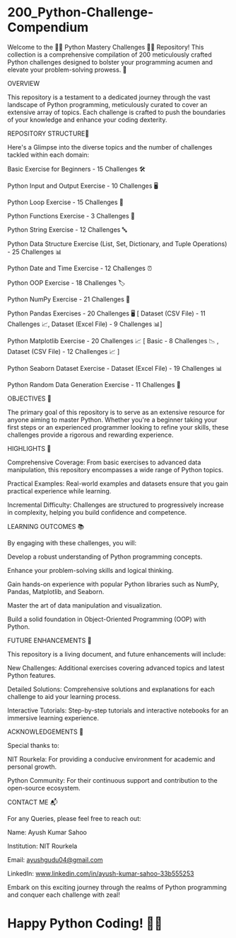 # 200_Python-Challenge-Compendium

Welcome to the 🐍✨ Python Mastery Challenges 🐍✨ Repository! This collection is a comprehensive compilation of 200 meticulously crafted Python challenges designed to bolster your programming acumen and elevate your problem-solving prowess. 🚀

OVERVIEW


This repository is a testament to a dedicated journey through the vast landscape of Python programming, meticulously curated to cover an extensive array of topics. Each challenge is crafted to push the boundaries of your knowledge and enhance your coding dexterity.

REPOSITORY STRUCTURE📁


Here's a Glimpse into the diverse topics and the number of challenges tackled within each domain:

Basic Exercise for Beginners - 15 Challenges 🛠️


Python Input and Output Exercise - 10 Challenges 🖥️


Python Loop Exercise - 15 Challenges 🔁


Python Functions Exercise - 3 Challenges 🧩


Python String Exercise - 12 Challenges 🔤


Python Data Structure Exercise (List, Set, Dictionary, and Tuple Operations) - 25 Challenges 📊


Python Date and Time Exercise - 12 Challenges ⏰


Python OOP Exercise - 18 Challenges 🏷️


Python NumPy Exercise - 21 Challenges 🔢


Python Pandas Exercises - 20 Challenges 🖥️ [ Dataset (CSV File) - 11 Challenges 📈, Dataset (Excel File) - 9 Challenges 📊]


Python Matplotlib Exercise - 20 Challenges 📈 [ Basic - 8 Challenges 📉 , Dataset (CSV File) - 12 Challenges 📈 ]


Python Seaborn Dataset Exercise - Dataset (Excel File) - 19 Challenges 📊


Python Random Data Generation Exercise - 11 Challenges 🎲


OBJECTIVES 🎯


The primary goal of this repository is to serve as an extensive resource for anyone aiming to master Python. Whether you're a beginner taking your first steps or an experienced programmer looking to refine your skills, these challenges provide a rigorous and rewarding experience.

HIGHLIGHTS 🌟


Comprehensive Coverage: From basic exercises to advanced data manipulation, this repository encompasses a wide range of Python topics.


Practical Examples: Real-world examples and datasets ensure that you gain practical experience while learning.


Incremental Difficulty: Challenges are structured to progressively increase in complexity, helping you build confidence and competence.

LEARNING OUTCOMES 📚


By engaging with these challenges, you will:


Develop a robust understanding of Python programming concepts.


Enhance your problem-solving skills and logical thinking.


Gain hands-on experience with popular Python libraries such as NumPy, Pandas, Matplotlib, and Seaborn.


Master the art of data manipulation and visualization.


Build a solid foundation in Object-Oriented Programming (OOP) with Python.


FUTURE ENHANCEMENTS 🔮


This repository is a living document, and future enhancements will include:


New Challenges: Additional exercises covering advanced topics and latest Python features.


Detailed Solutions: Comprehensive solutions and explanations for each challenge to aid your learning process.


Interactive Tutorials: Step-by-step tutorials and interactive notebooks for an immersive learning experience.


ACKNOWLEDGEMENTS 🙏


Special thanks to:


NIT Rourkela: For providing a conducive environment for academic and personal growth.


Python Community: For their continuous support and contribution to the open-source ecosystem.


CONTACT ME 📬


For any Queries, please feel free to reach out:

Name: Ayush Kumar Sahoo


Institution: NIT Rourkela


Email: ayushgudu04@gmail.com


LinkedIn: www.linkedin.com/in/ayush-kumar-sahoo-33b555253


Embark on this exciting journey through the realms of Python programming and conquer each challenge with zeal! 

# Happy Python Coding! 🎉🐍
